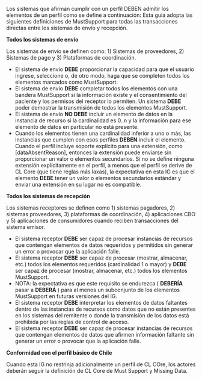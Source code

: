 Los sistemas que afirman cumplir con un perfil DEBEN admitir los elementos de un perfil como se define a continuación: Esta guía adopta las siguientes definiciones de MustSupport para todas las transacciones directas entre los sistemas de envío y recepción.

**Todos los sistemas de envío**

Los sistemas de envío se definen como: 1) Sistemas de proveedores, 2) Sistemas de pago y 3) Plataformas de coordinación.

* El sistema de envío **DEBE** proporcionar la capacidad para que el usuario ingrese, seleccione o, de otro modo, haga que se completen todos los elementos marcados como MustSupport.
* El sistema de envío **DEBE** completar todos los elementos con una bandera MustSupport si la información existe y el consentimiento del paciente y los permisos del receptor lo permiten. Un sistema **DEBE** poder demostrar la transmisión de todos los elementos MustSupport.
* El sistema de envío **NO DEBE** incluir un elemento de datos en la instancia de recurso si la cardinalidad es 0..n y la información para ese elemento de datos en particular no está presente.
* Cuando los elementos tienen una cardinalidad inferior a uno o más, las instancias que cumplen con esos perfiles **DEBEN** incluir el elemento. Cuando el perfil incluye soporte explícito para una extensión, como [dataAbsentReason], entonces la extensión puede enviarse sin proporcionar un valor o elementos secundarios. Si no se define ninguna extensión explícitamente en el perfil, a menos que el perfil se derive de CL Core (que tiene reglas más laxas), la expectativa en esta IG es que el elemento **DEBE** tener un valor o elementos secundarios estándar y enviar una extensión en su lugar no es compatible.

**Todos los sistemas de recepción**

Los sistemas receptores se definen como 1) sistemas pagadores, 2) sistemas proveedores, 3) plataformas de coordinación, 4) aplicaciones CBO y 5) aplicaciones de consumidores cuando reciben transacciones del sistema emisor.

* El sistema receptor **DEBE** ser capaz de procesar instancias de recursos que contengan elementos de datos requeridos y permitidos sin generar un error o provocar que la aplicación falle.
* El sistema receptor **DEBE** ser capaz de procesar (mostrar, almacenar, etc.) todos los elementos requeridos (cardinalidad 1 o mayor) y **DEBE** ser capaz de procesar (mostrar, almacenar, etc.) todos los elementos MustSupport.
* NOTA: la expectativa es que este requisito se endurezca ( **DEBERÍA** pasar a **DEBERÁ** ) para al menos un subconjunto de los elementos MustSupport en futuras versiones del IG.
* El sistema receptor **DEBE** interpretar los elementos de datos faltantes dentro de las instancias de recursos como datos que no están presentes en los sistemas del remitente o donde la transmisión de los datos está prohibida por las reglas de control de acceso.
* El sistema receptor **DEBE** ser capaz de procesar instancias de recursos que contengan elementos de datos que afirmen información faltante sin generar un error o provocar que la aplicación falle.

**Conformidad con el perfil básico de Chile**

Cuando esta IG no restrinja adicionalmente un perfil de CL COre, los actores deberán seguir la definición de CL Core de Must Support y Missing Data.

